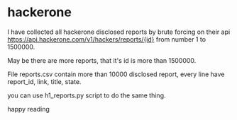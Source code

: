# hackerone
I have collected all hackerone disclosed reports by brute forcing on their api https://api.hackerone.com/v1/hackers/reports/{id} from number 1 to 1500000.

May be there are more reports, that it's id is more than 1500000.

File reports.csv contain more than 10000 disclosed report, every line have report_id, link, title, state.

you can use h1_reports.py script to do the same thing.

happy reading


